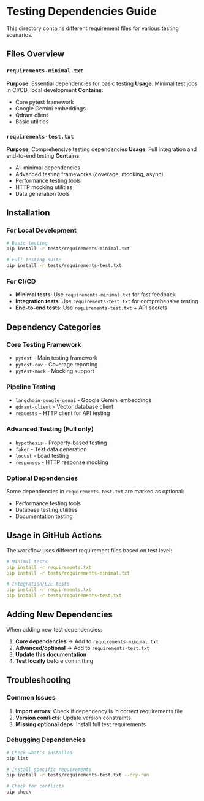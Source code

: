 # Testing Dependencies Guide

This directory contains different requirement files for various testing scenarios.

## Files Overview

### `requirements-minimal.txt`
**Purpose**: Essential dependencies for basic testing
**Usage**: Minimal test jobs in CI/CD, local development
**Contains**:
- Core pytest framework
- Google Gemini embeddings
- Qdrant client
- Basic utilities

### `requirements-test.txt`
**Purpose**: Comprehensive testing dependencies
**Usage**: Full integration and end-to-end testing
**Contains**:
- All minimal dependencies
- Advanced testing frameworks (coverage, mocking, async)
- Performance testing tools
- HTTP mocking utilities
- Data generation tools

## Installation

### For Local Development
```bash
# Basic testing
pip install -r tests/requirements-minimal.txt

# Full testing suite
pip install -r tests/requirements-test.txt
```

### For CI/CD
- **Minimal tests**: Use `requirements-minimal.txt` for fast feedback
- **Integration tests**: Use `requirements-test.txt` for comprehensive testing
- **End-to-end tests**: Use `requirements-test.txt` + API secrets

## Dependency Categories

### Core Testing Framework
- `pytest` - Main testing framework
- `pytest-cov` - Coverage reporting
- `pytest-mock` - Mocking support

### Pipeline Testing
- `langchain-google-genai` - Google Gemini embeddings
- `qdrant-client` - Vector database client
- `requests` - HTTP client for API testing

### Advanced Testing (Full only)
- `hypothesis` - Property-based testing
- `faker` - Test data generation
- `locust` - Load testing
- `responses` - HTTP response mocking

### Optional Dependencies
Some dependencies in `requirements-test.txt` are marked as optional:
- Performance testing tools
- Database testing utilities
- Documentation testing

## Usage in GitHub Actions

The workflow uses different requirement files based on test level:

```yaml
# Minimal tests
pip install -r requirements.txt
pip install -r tests/requirements-minimal.txt

# Integration/E2E tests  
pip install -r requirements.txt
pip install -r tests/requirements-test.txt
```

## Adding New Dependencies

When adding new test dependencies:

1. **Core dependencies** → Add to `requirements-minimal.txt`
2. **Advanced/optional** → Add to `requirements-test.txt`
3. **Update this documentation**
4. **Test locally** before committing

## Troubleshooting

### Common Issues

1. **Import errors**: Check if dependency is in correct requirements file
2. **Version conflicts**: Update version constraints
3. **Missing optional deps**: Install full test requirements

### Debugging Dependencies
```bash
# Check what's installed
pip list

# Install specific requirements
pip install -r tests/requirements-test.txt --dry-run

# Check for conflicts
pip check
```
